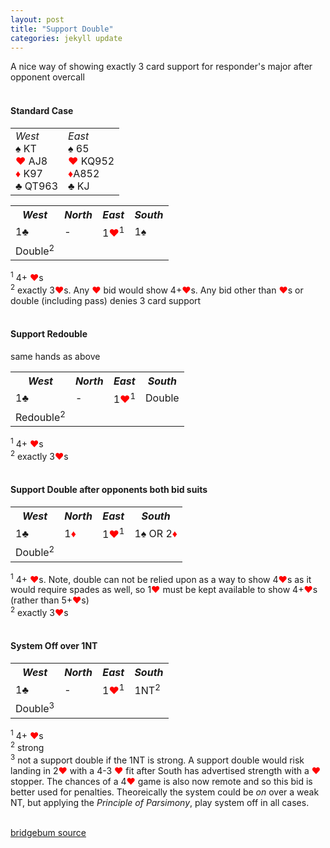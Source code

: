 ```yaml
---
layout: post
title: "Support Double"
categories: jekyll update
---
```


A nice way of showing exactly 3 card support for responder's major after opponent overcall<br><br>

#### Standard Case

<table style='width: 350px' >
  <tr>
    <td> <i>West</i><br/>
      &spades; KT<br/>
      <span style='color:red;'>&hearts;</span> AJ8<br/>
      <span style='color:red;'>&diams;</span> K97<br/>
      &clubs; QT963
    </td>
    <td> <i>East</i><br/>
      &spades; 65<br/>
      <span style='color:red;'>&hearts;</span> KQ952<br/>
      <span style='color:red;'>&diams;</span>A852<br/>
      &clubs; KJ
    </td>
  </tr>
</table>
<table >
  <tr>
    <th><i>West</i></th>
    <th><i>North</i></th>
    <th><i>East</i></th>
    <th><i>South</i></th>
  </tr>
  <tr>
    <td>1&clubs;</td>
    <td>-</td>
    <td>1<span style='color:red;'>&hearts;</span><sup>1</sup></td>
    <td>1&spades;</td>
  </tr>
  <tr>
    <td>Double<sup>2</sup></td>
    <td></td>
    <td></td>
    <td></td>
  </tr>
</table>

 <sup>1</sup> 4+ <span style='color:red;'>&hearts;</span>s<br>
 <sup>2</sup> exactly 3<span style='color:red;'>&hearts;</span>s. Any <span style='color:red;'>&hearts;</span> bid would show 4+<span style='color:red;'>&hearts;</span>s. Any bid other than <span style='color:red;'>&hearts;</span>s or double (including pass) denies 3 card support<br><br>

#### Support Redouble

same hands as above

<table >
  <tr>
    <th><i>West</i></th>
    <th><i>North</i></th>
    <th><i>East</i></th>
    <th><i>South</i></th>
  </tr>
  <tr>
    <td>1&clubs;</td>
    <td>-</td>
    <td>1<span style='color:red;'>&hearts;</span><sup>1</sup></td>
    <td>Double</td>
  </tr>
  <tr>
    <td>Redouble<sup>2</sup></td>
    <td></td>
    <td></td>
    <td></td>
  </tr>
</table>

 <sup>1</sup> 4+ <span style='color:red;'>&hearts;</span>s<br>
 <sup>2</sup> exactly 3<span style='color:red;'>&hearts;</span>s<br><br>

#### Support Double after opponents both bid suits

<table >
  <tr>
    <th><i>West</i></th>
    <th><i>North</i></th>
    <th><i>East</i></th>
    <th><i>South</i></th>
  </tr>
  <tr>
    <td>1&clubs;</td>
    <td>1<span style='color:red;'>&diams;</span></td>
    <td>1<span style='color:red;'>&hearts;</span><sup>1</sup></td>
    <td>1&spades; OR 2<span style='color:red;'>&diams;</span></td>
  </tr>
  <tr>
    <td>Double<sup>2</sup></td>
    <td></td>
    <td></td>
    <td></td>
  </tr>
</table>

 <sup>1</sup> 4+ <span style='color:red;'>&hearts;</span>s. Note, double can not be relied upon as a way to show 4<span style='color:red;'>&hearts;</span>s as it would require spades as well, so 1<span style='color:red;'>&hearts;</span> must be kept available to show 4+<span style='color:red;'>&hearts;</span>s (rather than 5+<span style='color:red;'>&hearts;</span>s)<br>
 <sup>2</sup> exactly 3<span style='color:red;'>&hearts;</span>s<br><br>

#### System Off over 1NT

<table >
  <tr>
    <th><i>West</i></th>
    <th><i>North</i></th>
    <th><i>East</i></th>
    <th><i>South</i></th>
  </tr>
  <tr>
    <td>1&clubs;</td>
    <td>-</td>
    <td>1<span style='color:red;'>&hearts;</span><sup>1</sup></td>
    <td>1NT<sup>2</sup></td>
  </tr>
  <tr>
    <td>Double<sup>3</sup></td>
    <td></td>
    <td></td>
    <td></td>
  </tr>
</table>

 <sup>1</sup> 4+ <span style='color:red;'>&hearts;</span>s<br>
 <sup>2</sup> strong<br>
 <sup>3</sup> not a support double if the 1NT is strong. A support double would risk landing in 2<span style='color:red;'>&hearts;</span> with a 4-3 <span style='color:red;'>&hearts;</span> fit after South has advertised strength with a <span style='color:red;'>&hearts;</span> stopper. The chances of a 4<span style='color:red;'>&hearts;</span> game is also now remote and so this bid is better used for penalties. Theoreically the system could be _on_ over a weak NT, but applying the _Principle of Parsimony_, play system off in all cases.<br><br>

[bridgebum source](https://www.bridgebum.com/support_double.php)




